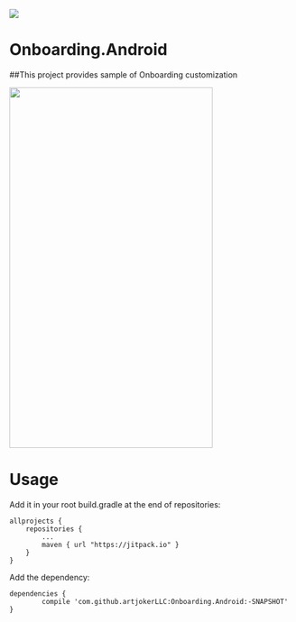 [![](https://jitpack.io/v/artjokerLLC/Onboarding.Android.svg)](https://jitpack.io/#artjokerLLC/Onboarding.Android)

# Onboarding.Android

##This project provides sample of Onboarding customization 


<img src="https://github.com/artjokerLLC/Onboarding.Android/blob/master/onboarding-sample.gif?raw=true" width="360" height="640" />

# Usage 
Add it in your root build.gradle at the end of repositories:

    allprojects {
		repositories {
			...
			maven { url "https://jitpack.io" }
		}
	}
	
Add the dependency:

	dependencies {
	        compile 'com.github.artjokerLLC:Onboarding.Android:-SNAPSHOT'
	}

